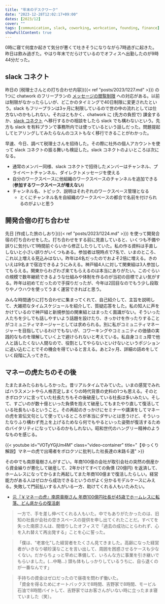 ```yaml
---
title: "年末のデスクワーク"
date: "2023-12-28T12:02:17+09:00"
dates: [2023/12]
cover: ""
tags: [communication, slack, coworking, workcation, founding, finance]
showFullContent: true
---
```


0時に寝て何度か起きて気分が悪くて吐きそうになりながら7時過ぎに起きた。昨日は飲み過ぎた。やはり年末でだらけているのでオフィスへ出勤したのが9時44分だった。

## slack コネクト

昨日の [税理士さんとの打ち合わせ内容]({{< ref "posts/2023/1227.md" >}}) の1つに chatwork のフリープランの [メッセージの閲覧制限](https://help.chatwork.com/hc/ja/articles/900001118283#1) への対応がある。以前は制限がなかったらしいが、どこかのタイミングで40日制限に変更されたという。slack もフリープランは3ヶ月に制限しているので世の中の流れとしては仕方ないのかもしれない。それはともかく、chatwork に (先方の負担で) 課金するか、[slack コネクト](https://slack.com/intl/ja-jp/connect) へ移行するかの相談をしたら slack でも構わないという。先方も slack を有料プランで事務所内では使っているという話しだった。問題提起してヒアリングしてみたらなんのコストもなく移行できることがわかった。

早速、今日、調べて税理士さんを招待した。その際に社外の個人アカウントを使って slack コネクトの振る舞いも検証した。slack コネクトのよいところは次になる。

* 通常のメンバー同様、slack コネクトで招待したメンバーはチャンネル、プライベートチャンネル、ダイレクトメッセージを使える
* 自分のワークスペースに他組織のワークスペースのチャンネルを追加できる (**参加するワークスペースが増えない**)
* チャンネル名、トピック、説明はそれぞれのワークスペース管理となる
  * とくにチャンネル名を自組織のワークスペースの都合で名前を付けられるのがよいと思う

## 開発合宿の打ち合わせ

先日 [作成した旅のしおり]({{< ref "posts/2023/1224.md" >}}) を使って開発合宿の打ち合わせをした。打ち合わせをする前に見直していると、いくつも不備や誤りに気付いて1時間前ぐらいから修正したりしていた。私の作る資料は手直ししないと小さい誤りがいくつもある。参加者は現時点で7名で、いまのところ、これ以上増える見込みはない。昨年は4名だったのでおよそ2倍に増える。きのいえは9名まで宿泊できるようにみえる。神戸組4人に対して関東組は3人参加してもらえる。関東からわざわざ来てもらえるのは本当にありがたい。このぐらいの規模で数年継続できるような仕組みや体制を作るのが当初の目標でよい気がする。昨年は初めてだったので手探りだったが、今年は2回目なのでもう少し段取りやノウハウを使ってうまく運営できればと思う。

みんな時間通りに打ち合わせに集まってくれて、自己紹介して、主旨を説明して、大雑把なタイムスケジュールを紹介して、質疑応答をした。私の知人に声をかけているので神戸組と新規参加の関東組とはまったく面識がない。そういった人たちを少しでも話しやすいよう話題を設けたり、きっかけを作ったりすることがコミュニティマネージャーとしては求められる。別に私がコミュニティマネージャーを目指しているわけでもないが、コワーキングやコミュニティの価値の実践的なものを理解していく上で避けられないと考えている。私自身コミュ障で他人と話したくない人間なので、役割としてやらないといけないというポジションに追い込むことでその機会を得ていると言える。あと2ヶ月、詳細の詰めをしていく段階に入ってきた。

## マネーの虎たちのその後

たまたまみたらおもしろかった。昔リアルタイムでみていた。いまの感覚でみればハラスメントやら人格否定しまくりの時代背景の史料の1つも思える。そのときボロクソに言っていた社長たちもその後破産している社長は多いみたい。そして、すごいのが数十億といった負債を抱えて破産してもまたやり直して復活している社長もいるということ。その再起のきっかけにセミナーや講演をしてマネーの虎を宣伝文句として使っているところが本当にダサいとは思うけど、そういったなりふり構わず売上を上げるためなら何でもやるといった姿勢が復活するためのバイタリティになっているのかもしれない。昭和世代のハングリー精神のようなものを感じる。

{{< youtube id="VOTyYGjUm4M" class="video-container" title="【ゆっくり解説】マネーの虎で出場者をボロクソに批判した社長達の末路６選" >}}

その中でも南原竜樹さんがすごい。年商100億の会社が取引会社の突然の倒産から資金繰りが悪化して破産して、2年かけてすべての負債 (20億円) を返済して、ホームレスになってからまた再起してまた年商100億まで復活したらしい。経営能力がある人はゼロから成功できるというのがよく分かるモデルケースにみえる。失敗して門前払いする人がいる一方、助けてくれる人もいたみたい。

* [元『￥マネーの虎』南原竜樹さん 年商100億円社長が45歳でホームレスに転落、どん底からの復活劇](https://www.moneypost.jp/966227)

> 一方で、手を差し伸べてくれる人もいた。中でもありがたかったのは、旧知の社長が会社の空きスペースの提供を申し出てくれたことだ。すべてを失った南原さんは、間借りしたオフィスで「過去の成功にとらわれず、心を入れ替えて再出発する」ことを心に誓った。

> 「僕は、“老害化”した経営者をたくさん見てきました。高齢になった経営者がいきなり頓珍漢なことを言い出して、周囲を困惑させるケースも少なくない。だからちょっと早めに準備して、いろんな方に事業を引き継いでもらいました。(...中略...) 頭も体もしっかりしているうちに、自ら退くのが一番なんです」

> 手持ちの資金はゼロだったので昼夜を問わず働いた。<br />
> 「資金を得るためにオートバックスで8時間、吉野家で8時間、モービル石油で8時間バイトして、吉野家ではお客さんがいない時に立ったまま寝ていました（笑）。
